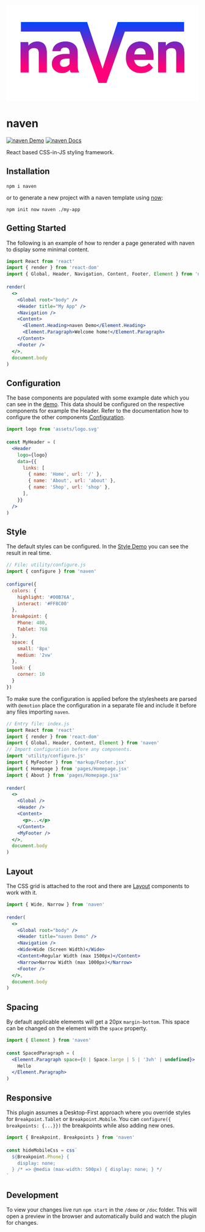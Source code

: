 <p align="center">
  <img src="https://github.com/tobua/naven/raw/master/logo.svg" alt="naven">
</p>

# naven

[![naven Demo](https://img.shields.io/static/v1?label=naven&message=Demo&color=brightgreen)](https://tobua.github.io/naven/demo)
[![naven Docs](https://img.shields.io/static/v1?label=naven&message=Documentation&color=blue)](https://naven-documentation.vercel.app)

React based CSS-in-JS styling framework.

## Installation

```
npm i naven
```

or to generate a new project with a naven template using [now](https://github.com/tobua/now):

```
npm init now naven ./my-app
```

## Getting Started

The following is an example of how to render a page generated with naven to display some minimal content.

```jsx
import React from 'react'
import { render } from 'react-dom'
import { Global, Header, Navigation, Content, Footer, Element } from 'naven'

render(
  <>
    <Global root="body" />
    <Header title="My App" />
    <Navigation />
    <Content>
      <Element.Heading>naven Demo</Element.Heading>
      <Element.Paragraph>Welcome home!</Element.Paragraph>
    </Content>
    <Footer />
  </>,
  document.body
)
```

## Configuration

The base components are populated with some example date which you can see in the [demo](https://tobua.github.io/naven/demo). This data should be configured on the respective components for example the Header. Refer to the documentation how to configure the other components [Configuration](https://tobua.github.io/naven/doc/configuration).

```jsx
import logo from 'assets/logo.svg'

const MyHeader = (
  <Header
    logo={logo}
    data={{
      links: [
        { name: 'Home', url: '/' },
        { name: 'About', url: 'about' },
        { name: 'Shop', url: 'shop' },
      ],
    }}
  />
)
```

## Style

The default styles can be configured. In the [Style Demo](https://tobua.github.io/naven/demo/style) you can see the result in real time.

```jsx
// File: utility/configure.js
import { configure } from 'naven'

configure({
  colors: {
    highlight: '#00B76A',
    interact: '#FF8C00'
  },
  breakpoint: {
    Phone: 480,
    Tablet: 768
  },
  space: {
    small: '8px'
    medium: '2vw'
  },
  look: {
    corner: 10
  }
})
```

To make sure the configuration is applied before the stylesheets are parsed with `@emotion` place the configuration in a separate file and include it before any files importing `naven`.

```jsx
// Entry file: index.js
import React from 'react'
import { render } from 'react-dom'
import { Global, Header, Content, Element } from 'naven'
// Import configuration before any components.
import 'utility/configure.js'
import { MyFooter } from 'markup/Footer.jsx'
import { Homepage } from 'pages/Homepage.jsx'
import { About } from 'pages/Homepage.jsx'

render(
  <>
    <Global />
    <Header />
    <Content>
      <p>...</p>
    </Content>
    <MyFooter />
  </>,
  document.body
)
```

## Layout

The CSS grid is attached to the root and there are [Layout](https://tobua.github.io/naven/demo/advanced#layout) components to work with it.

```jsx
import { Wide, Narrow } from 'naven'

render(
  <>
    <Global root="body" />
    <Header title="naven Demo" />
    <Navigation />
    <Wide>Wide (Screen Width)</Wide>
    <Content>Regular Width (max 1500px)</Content>
    <Narrow>Narrow Width (max 1000px)</Narrow>
    <Footer />
  </>,
  document.body
)
```

## Spacing

By default applicable elements will get a 20px `margin-bottom`. This space can be changed on the element with the `space` property.

```jsx
import { Element } from 'naven'

const SpacedParagraph = (
  <Element.Paragraph space={0 | Space.large | 5 | '3vh' | undefined}>
    Hello
  </Element.Paragraph>
)
```

## Responsive

This plugin assumes a Desktop-First approach where you override styles for `Breakpoint.Tablet` or `Breakpoint.Mobile`. You can `configure({ breakpoints: {...}})` the breakpoints while also adding new ones.

```jsx
import { Breakpoint, Breakpoints } from 'naven'

const hideMobileCss = css`
  ${Breakpoint.Phone} {
    display: none;
  } /* => @media (max-width: 500px) { display: none; } */
`
```

## Development

To view your changes live run `npm start` in the `/demo` or `/doc` folder. This will open a preview in the browser and automatically build and watch the plugin for changes.
